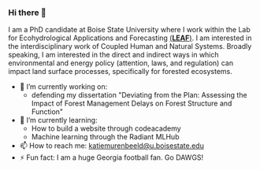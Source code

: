 ### Hi there 👋


I am a PhD candidate at Boise State University where I work within the Lab for Ecohydrological Applications and Forecasting [(**LEAF**)](https://www.boisestate.edu/leaf/). I am interested in the interdisciplinary work of Coupled Human and Natural Systems. Broadly speaking, I am interested in the direct and indirect ways in which environmental and energy policy (attention, laws, and regulation) can impact land surface processes, specifically for forested ecosystems.  

- 🔭 I’m currently working on: 
  - defending my dissertation "Deviating from the Plan: Assessing the Impact of Forest Management Delays on Forest Structure and Function" 
- 🌱 I’m currently learning:
  - How to build a website through codeacademy
  - Machine learning through the Radiant MLHub 
- 📫 How to reach me: katiemurenbeeld@u.boisestate.edu
- ⚡ Fun fact: I am a huge Georgia football fan. Go DAWGS! 

